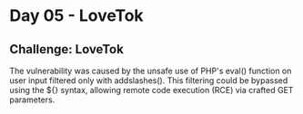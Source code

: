 # Day 05 - LoveTok
## Challenge: LoveTok

The vulnerability was caused by the unsafe use of PHP's eval() function on user input filtered only with addslashes(). 
This filtering could be bypassed using the ${} syntax, allowing remote code execution (RCE) via crafted GET parameters.
